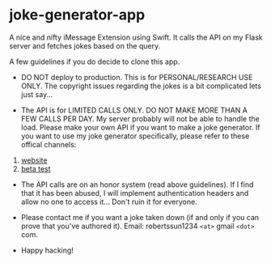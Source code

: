 # joke-generator-app

A nice and nifty iMessage Extension using Swift. It calls the API on my Flask server and fetches jokes based on the query.

A few guidelines if you do decide to clone this app.
- DO NOT deploy to production. This is for PERSONAL/RESEARCH USE ONLY. The copyright issues regarding the jokes is a bit complicated lets just say...

- The API is for LIMITED CALLS ONLY. DO NOT MAKE MORE THAN A FEW CALLS PER DAY. My server probably will not be able to handle the load. Please make your own API if you want to make a joke generator. If you want to use my joke generator specifically, please refer to these offical channels:
1. [website](https://robertssun.me/jokegenerator/)
2. [beta test](https://testflight.apple.com/join/DHtgfi6C)

- The API calls are on an honor system (read above guidelines). If I find that it has been abused, I will implement authentication headers and allow no one to access it... Don't ruin it for everyone.

- Please contact me if you want a joke taken down (if and only if you can prove that you've authored it). Email: robertssun1234 `<at>` gmail `<dot>` com.

- Happy hacking!
